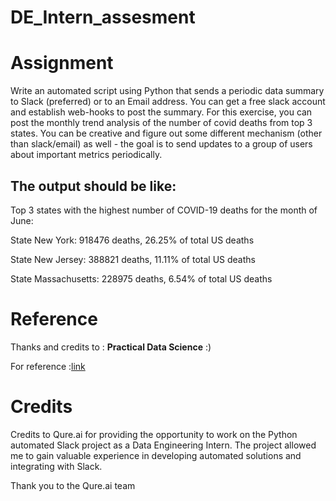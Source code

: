 # DE_Intern_assesment

# Assignment
Write an automated script using Python that sends a periodic data summary to Slack (preferred) or to an Email address. You can get a free slack account and establish web-hooks to post the summary. For this exercise, you can post the monthly trend analysis of the number of covid deaths from top 3 states. You can be creative and figure out some different mechanism (other than slack/email) as well - the goal is to send updates to a group of users about important metrics periodically.

## The output should be like:
Top 3 states with the highest number of COVID-19 deaths for the month of June:

State New York: 918476 deaths, 26.25% of total US deaths

State New Jersey: 388821 deaths, 11.11% of total US deaths

State Massachusetts: 228975 deaths, 6.54% of total US deaths

# Reference

Thanks and credits to : **Practical Data Science** :)

For reference :[link](https://practicaldatascience.co.uk/data-science/how-to-send-a-slack-message-in-python-using-webhooks)

# Credits
Credits to Qure.ai for providing the opportunity to work on the Python automated Slack project as a Data Engineering Intern. The project allowed me to gain valuable experience in developing automated solutions and integrating with Slack.

Thank you to the Qure.ai team
